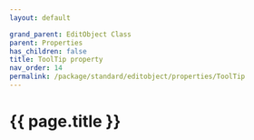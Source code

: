 ```yaml
---
layout: default

grand_parent: EditObject Class
parent: Properties
has_children: false
title: ToolTip property
nav_order: 14
permalink: /package/standard/editobject/properties/ToolTip
---
```

# {{ page.title }}




